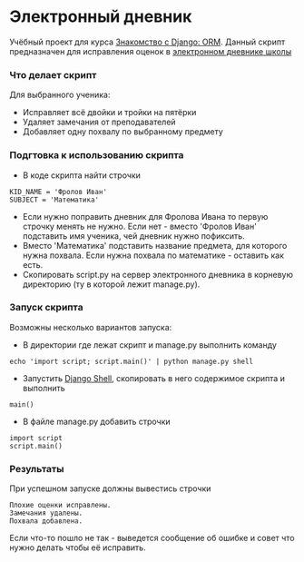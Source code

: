 # Электронный дневник
Учёбный проект для курса [Знакомство с Django: ORM](https://dvmn.org/modules/django-orm).
Данный скрипт предназначен для исправления оценок в [электронном дневнике школы](https://github.com/devmanorg/e-diary)

### Что делает скрипт
Для выбранного ученика:
- Исправляет всё двойки и тройки на пятёрки
- Удаляет замечания от преподавателей
- Добавляет одну похвалу по выбранному предмету

### Подгтовка к использованию скрипта
- В коде скрипта найти строчки
```
KID_NAME = 'Фролов Иван'
SUBJECT = 'Математика'
```
- Если нужно поправить дневник для Фролова Ивана то первую строчку менять не нужно. Если нет - вместо 'Фролов Иван' подставить имя ученика, чей дневник нужно пофиксить.
- Вместо 'Математика' подставить название предмета, для которого нужна похвала. Если нужна похвала по математике - оставить как есть.
- Скопировать script.py на сервер электронного дневника в корневую директорию (ту в которой лежит manage.py).

### Запуск скрипта
Возможны несколько вариантов запуска:
- В директории где лежат скрипт и manage.py выполнить команду
```
echo 'import script; script.main()' | python manage.py shell
```
- Запустить [Django Shell](https://docs.djangoproject.com/en/3.1/ref/django-admin/#shell), скопировать в него содержимое скрипта и выполнить
```
main()
```
- В файле manage.py добавить строчки
```
import script
script.main()
```
### Результаты
При успешном запуске должны вывестись строчки
```
Плохие оценки исправлены.
Замечания удалены.
Похвала добавлена.
```
Если что-то пошло не так - выведется сообщение об ошибке и совет что нужно делать чтобы её исправить.

